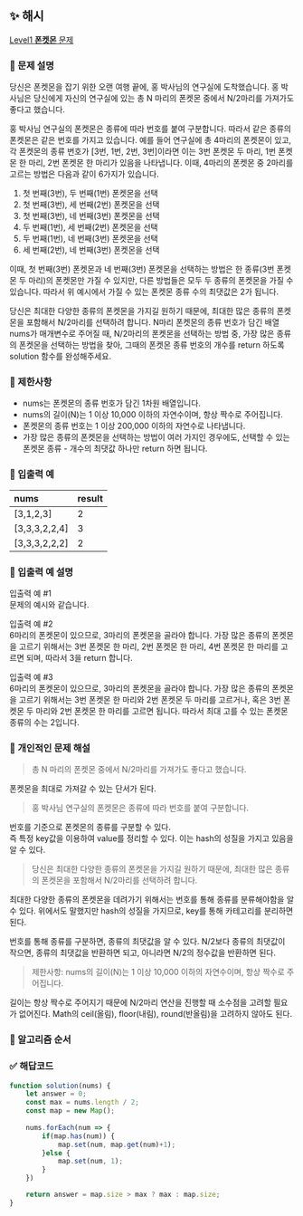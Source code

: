 ## ✨ 해시
[Level1 **폰켓몬** 문제](https://school.programmers.co.kr/learn/courses/30/lessons/1845) 

### 📘 문제 설명
당신은 폰켓몬을 잡기 위한 오랜 여행 끝에, 홍 박사님의 연구실에 도착했습니다. 홍 박사님은 당신에게 자신의 연구실에 있는 총 N 마리의 폰켓몬 중에서 N/2마리를 가져가도 좋다고 했습니다.

홍 박사님 연구실의 폰켓몬은 종류에 따라 번호를 붙여 구분합니다. 따라서 같은 종류의 폰켓몬은 같은 번호를 가지고 있습니다. 예를 들어 연구실에 총 4마리의 폰켓몬이 있고, 각 폰켓몬의 종류 번호가 [3번, 1번, 2번, 3번]이라면 이는 3번 폰켓몬 두 마리, 1번 폰켓몬 한 마리, 2번 폰켓몬 한 마리가 있음을 나타냅니다. 이때, 4마리의 폰켓몬 중 2마리를 고르는 방법은 다음과 같이 6가지가 있습니다.

1. 첫 번째(3번), 두 번째(1번) 폰켓몬을 선택
2. 첫 번째(3번), 세 번째(2번) 폰켓몬을 선택
3. 첫 번째(3번), 네 번째(3번) 폰켓몬을 선택
4. 두 번째(1번), 세 번째(2번) 폰켓몬을 선택
5. 두 번째(1번), 네 번째(3번) 폰켓몬을 선택
6. 세 번째(2번), 네 번째(3번) 폰켓몬을 선택

이때, 첫 번째(3번) 폰켓몬과 네 번째(3번) 폰켓몬을 선택하는 방법은 한 종류(3번 폰켓몬 두 마리)의 폰켓몬만 가질 수 있지만, 다른 방법들은 모두 두 종류의 폰켓몬을 가질 수 있습니다. 따라서 위 예시에서 가질 수 있는 폰켓몬 종류 수의 최댓값은 2가 됩니다.

당신은 최대한 다양한 종류의 폰켓몬을 가지길 원하기 때문에, 최대한 많은 종류의 폰켓몬을 포함해서 N/2마리를 선택하려 합니다. N마리 폰켓몬의 종류 번호가 담긴 배열 nums가 매개변수로 주어질 때, N/2마리의 폰켓몬을 선택하는 방법 중, 가장 많은 종류의 폰켓몬을 선택하는 방법을 찾아, 그때의 폰켓몬 종류 번호의 개수를 return 하도록 solution 함수를 완성해주세요.

### 📕 제한사항
- nums는 폰켓몬의 종류 번호가 담긴 1차원 배열입니다.
- nums의 길이(N)는 1 이상 10,000 이하의 자연수이며, 항상 짝수로 주어집니다.
- 폰켓몬의 종류 번호는 1 이상 200,000 이하의 자연수로 나타냅니다.
- 가장 많은 종류의 폰켓몬을 선택하는 방법이 여러 가지인 경우에도, 선택할 수 있는 폰켓몬 종류 - 개수의 최댓값 하나만 return 하면 됩니다.

### 📙 입출력 예
|nums|result|
|:---|:---|
|[3,1,2,3]|2|
|[3,3,3,2,2,4]|3|
|[3,3,3,2,2,2]|2|

### 📒 입출력 예 설명
입출력 예 #1   
문제의 예시와 같습니다.

입출력 예 #2   
6마리의 폰켓몬이 있으므로, 3마리의 폰켓몬을 골라야 합니다.
가장 많은 종류의 폰켓몬을 고르기 위해서는 3번 폰켓몬 한 마리, 2번 폰켓몬 한 마리, 4번 폰켓몬 한 마리를 고르면 되며, 따라서 3을 return 합니다.

입출력 예 #3   
6마리의 폰켓몬이 있으므로, 3마리의 폰켓몬을 골라야 합니다.
가장 많은 종류의 폰켓몬을 고르기 위해서는 3번 폰켓몬 한 마리와 2번 폰켓몬 두 마리를 고르거나, 혹은 3번 폰켓몬 두 마리와 2번 폰켓몬 한 마리를 고르면 됩니다. 따라서 최대 고를 수 있는 폰켓몬 종류의 수는 2입니다.

### 📗 개인적인 문제 해설
> 총 N 마리의 폰켓몬 중에서 N/2마리를 가져가도 좋다고 했습니다.

폰켓몬을 최대로 가져갈 수 있는 단서가 된다.

> 홍 박사님 연구실의 폰켓몬은 종류에 따라 번호를 붙여 구분합니다.

번호를 기준으로 폰켓몬의 종류를 구분할 수 있다.    
즉 특정 key값을 이용하여 value를 정리할 수 있다. 이는 hash의 성질을 가지고 있음을 알 수 있다.

> 당신은 최대한 다양한 종류의 폰켓몬을 가지길 원하기 때문에, 최대한 많은 종류의 폰켓몬을 포함해서 N/2마리를 선택하려 합니다. 

최대한 다양한 종류의 폰켓몬을 데려가기 위해서는 번호를 통해 종류를 분류해야함을 알 수 있다.
위에서도 말했지만 hash의 성질을 가지므로, key를 통해 카테고리를 분리하면 된다.

번호를 통해 종류를 구분하면, 종류의 최댓값을 알 수 있다. N/2보다 종류의 최댓값이 작으면, 종류의 최댓값을 반환하면 되고, 아니라면 N/2의 정수값을 반환하면 된다.


> 제한사항: nums의 길이(N)는 1 이상 10,000 이하의 자연수이며, 항상 짝수로 주어집니다.

길이는 항상 짝수로 주어지기 때문에 N/2마리 연산을 진행할 때 소수점을 고려할 필요가 없어진다.
Math의 ceil(올림), floor(내림), round(반올림)을 고려하지 않아도 된다.

### 📔 알고리즘 순서


### ✅ 해답코드
```javascript
function solution(nums) {
    let answer = 0;
    const max = nums.length / 2;
    const map = new Map();
    
    nums.forEach(num => {
        if(map.has(num)) {
            map.set(num, map.get(num)+1);
        }else {
            map.set(num, 1);
        }
    })

    return answer = map.size > max ? max : map.size;
}
```